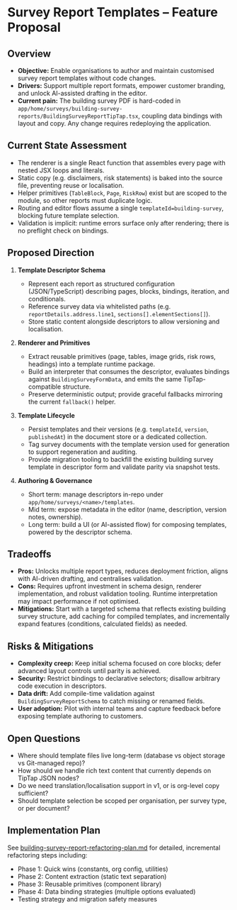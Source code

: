 # Survey Report Templates – Feature Proposal

## Overview
- **Objective:** Enable organisations to author and maintain customised survey report templates without code changes.
- **Drivers:** Support multiple report formats, empower customer branding, and unlock AI-assisted drafting in the editor.
- **Current pain:** The building survey PDF is hard-coded in `app/home/surveys/building-survey-reports/BuildingSurveyReportTipTap.tsx`, coupling data bindings with layout and copy. Any change requires redeploying the application.

## Current State Assessment
- The renderer is a single React function that assembles every page with nested JSX loops and literals.
- Static copy (e.g. disclaimers, risk statements) is baked into the source file, preventing reuse or localisation.
- Helper primitives (`TableBlock`, `Page`, `RiskRow`) exist but are scoped to the module, so other reports must duplicate logic.
- Routing and editor flows assume a single `templateId=building-survey`, blocking future template selection.
- Validation is implicit: runtime errors surface only after rendering; there is no preflight check on bindings.

## Proposed Direction
1. **Template Descriptor Schema**
   - Represent each report as structured configuration (JSON/TypeScript) describing pages, blocks, bindings, iteration, and conditionals.
   - Reference survey data via whitelisted paths (e.g. `reportDetails.address.line1`, `sections[].elementSections[]`).
   - Store static content alongside descriptors to allow versioning and localisation.

2. **Renderer and Primitives**
   - Extract reusable primitives (page, tables, image grids, risk rows, headings) into a template runtime package.
   - Build an interpreter that consumes the descriptor, evaluates bindings against `BuildingSurveyFormData`, and emits the same TipTap-compatible structure.
   - Preserve deterministic output; provide graceful fallbacks mirroring the current `fallback()` helper.

3. **Template Lifecycle**
   - Persist templates and their versions (e.g. `templateId`, `version`, `publishedAt`) in the document store or a dedicated collection.
   - Tag survey documents with the template version used for generation to support regeneration and auditing.
   - Provide migration tooling to backfill the existing building survey template in descriptor form and validate parity via snapshot tests.

4. **Authoring & Governance**
   - Short term: manage descriptors in-repo under `app/home/surveys/<name>/templates`.
   - Mid term: expose metadata in the editor (name, description, version notes, ownership).
   - Long term: build a UI (or AI-assisted flow) for composing templates, powered by the descriptor schema.

## Tradeoffs
- **Pros:** Unlocks multiple report types, reduces deployment friction, aligns with AI-driven drafting, and centralises validation.
- **Cons:** Requires upfront investment in schema design, renderer implementation, and robust validation tooling. Runtime interpretation may impact performance if not optimised.
- **Mitigations:** Start with a targeted schema that reflects existing building survey structure, add caching for compiled templates, and incrementally expand features (conditions, calculated fields) as needed.

## Risks & Mitigations
- **Complexity creep:** Keep initial schema focused on core blocks; defer advanced layout controls until parity is achieved.
- **Security:** Restrict bindings to declarative selectors; disallow arbitrary code execution in descriptors.
- **Data drift:** Add compile-time validation against `BuildingSurveyReportSchema` to catch missing or renamed fields.
- **User adoption:** Pilot with internal teams and capture feedback before exposing template authoring to customers.

## Open Questions
- Where should template files live long-term (database vs object storage vs Git-managed repo)?
- How should we handle rich text content that currently depends on TipTap JSON nodes?
- Do we need translation/localisation support in v1, or is org-level copy sufficient?
- Should template selection be scoped per organisation, per survey type, or per document?

## Implementation Plan

See [building-survey-report-refactoring-plan.md](./building-survey-report-refactoring-plan.md) for detailed, incremental refactoring steps including:
- Phase 1: Quick wins (constants, org config, utilities)
- Phase 2: Content extraction (static text separation)
- Phase 3: Reusable primitives (component library)
- Phase 4: Data binding strategies (multiple options evaluated)
- Testing strategy and migration safety measures

